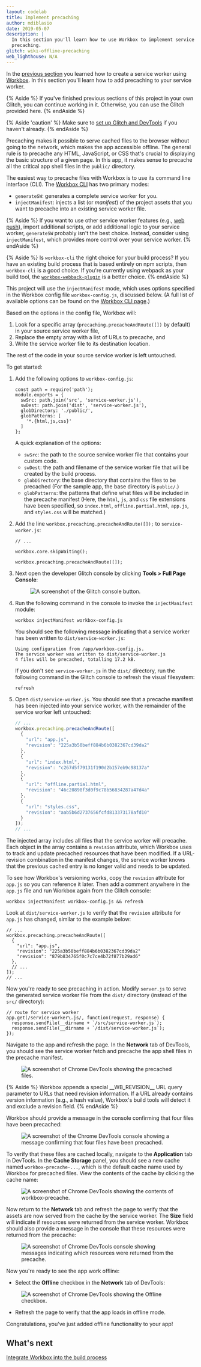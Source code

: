 ```yaml
---
layout: codelab
title: Implement precaching
author: mdiblasio
date: 2019-05-07
description: |
  In this section you'll learn how to use Workbox to implement service worker
  precaching.
glitch: wiki-offline-precaching
web_lighthouse: N/A
---
```


In the [previous section](../codelab-reliability-register-service-worker/) you
learned how to create a service worker using
[Workbox](https://developers.google.com/web/tools/workbox/). In this section
you'll learn how to add precaching to your service worker.

{% Aside %}
If you've finished previous sections of this project in your own Glitch, you
can continue working in it. Otherwise, you can use the Glitch provided here.
{% endAside %}

{% Aside 'caution' %}
Make sure to [set up Glitch and DevTools](../codelab-reliability-setup/) if you
haven't already.
{% endAside %}

Precaching makes it possible to serve cached files to the browser without going
to the network, which makes the app accessible offline. The general rule is to
precache any HTML, JavaScript, or CSS that's crucial to displaying the basic
structure of a given page. In this app, it makes sense to precache all the
critical app shell files in the `public/` directory.

The easiest way to precache files with Workbox is to use its command line
interface (CLI). The
[Workbox CLI](https://developers.google.com/web/tools/workbox/modules/workbox-cli)
has two primary modes:
+  `generateSW`: generates a complete service worker for you.
+  `injectManifest`: injects a list (or _manifest_) of the project assets that
   you want to precache into an existing service worker file.

{% Aside %}
If you want to use other service worker features (e.g.,
[web push](https://developers.google.com/web/fundamentals/push-notifications/)),
import additional scripts, or add additional logic to your service worker,
`generateSW` probably isn't the best choice. Instead, consider using
`injectManifest`, which provides more control over your service worker.
{% endAside %}

{% Aside %}
Is `workbox-cli` the right choice for your build process? If you have an
existing build process that is based entirely on npm scripts, then
`workbox-cli` is a good choice. If you're currently using webpack as your build
tool, the
[`workbox-webback-plugin`](https://developers.google.com/web/tools/workbox/modules/workbox-webpack-plugin)
is a better choice.
{% endAside %}

This project will use the `injectManifest` mode, which uses options specified
in the Workbox config file `workbox-config.js`, discussed below. (A full list
of available options can be found on the
[Workbox CLI page](https://developers.google.com/web/tools/workbox/modules/workbox-cli#options_used_by_injectmanifest).)

Based on the options in the config file, Workbox will:
1. Look for a specific array (`precaching.precacheAndRoute([])` by default)
   in your source service worker file,
1. Replace the empty array with a list of URLs to precache, and
1. Write the service worker file to its destination location.

The rest of the code in your source service worker is left untouched.

To get started:

1. Add the following options to `workbox-config.js`:

    ```js/2-7
    const path = require('path');
    module.exports = {
      swSrc: path.join('src', 'service-worker.js'),
      swDest: path.join('dist', 'service-worker.js'),
      globDirectory: './public/',
      globPatterns: [
        '*.{html,js,css}'
      ]
    };
    ```

    A quick explanation of the options:

    +  `swSrc`: the path to the source service worker file that contains your
       custom code.
    +  `swDest`: the path and filename of the service worker file that will be
       created by the build process.
    +  `globDirectory`: the base directory that contains the files to be precached
       (For the sample app, the base directory is `public/`.)  
    +  `globPatterns`: the patterns that define what files will be included in the
       precache manifest (Here, the `html`, `js`, and `css` file extensions have
       been specified, so `index.html`, `offline.partial.html`, `app.js`, and
       `styles.css` will be matched.)

1. Add the line `workbox.precaching.precacheAndRoute([]);` to
   `service-worker.js`:

    ```js/4
    // ...

    workbox.core.skipWaiting();

    workbox.precaching.precacheAndRoute([]);
    ```

1. Next open the developer Glitch console by clicking __Tools > Full Page Console__:

    <figure class="w-figure w-figure--center">
      <img class="w-screenshot" src="./glitch-console-btn.png"
      style="max-width: 356px;" alt="A screenshot of the Glitch console button.">
    </figure>

1. Run the following command in the console to invoke the `injectManifest`
   module:

    ```
    workbox injectManifest workbox-config.js
    ```

    You should see the following message indicating that a service worker has
    been written to `dist/service-worker.js`:

    ```
    Using configuration from /app/workbox-config.js.
    The service worker was written to dist/service-worker.js
    4 files will be precached, totalling 17.2 kB.
    ```

    If you don't see `service-worker.js` in the `dist/` directory, run the
    following command in the Glitch console to refresh the visual filesystem:

    ```
    refresh
    ```

1. Open `dist/service-worker.js`. You should see that a precache
   manifest has been injected into your service worker, with the remainder
   of the service worker left untouched:

    ```js
    // ...
    workbox.precaching.precacheAndRoute([
      {
        "url": "app.js",
        "revision": "225a3b50beff884b6b0382367cd39da2"
      },
      {
        "url": "index.html",
        "revision": "c267d5f79131f190d2b157eb9c98137a"
      },
      {
        "url": "offline.partial.html",
        "revision": "46c20898f3d0f9c78b56834287a47d4a"
      },
      {
        "url": "styles.css",
        "revision": "aab5b6d2737656fcfd813373178afd10"
      }
    ]);
    // ...
    ```

The injected array includes all files that the service worker will precache.
Each object in the array contains a `revision` attribute, which Workbox uses
to track and update precached resources that have been modified. If a
URL-revision combination in the manifest changes, the service worker knows that
the previous cached entry is no longer valid and needs to be updated.

To see how Workbox's versioning works, copy the `revision` attribute for
`app.js` so you can reference it later. Then add a comment anywhere in the
`app.js` file and run Workbox again from the Glitch console:

```
workbox injectManifest workbox-config.js && refresh
```

Look at `dist/service-worker.js` to verify that the `revision` attribute for
`app.js` has changed, similar to the example below:

```js/5/4
// ...
workbox.precaching.precacheAndRoute([
  {
    "url": "app.js",
    "revision": "225a3b50beff884b6b0382367cd39da2"
    "revision": "879b834765f0c7c7ce4b72f877b29ad6"
  },
  // ...
]);
// ...
```

Now you're ready to see precaching in action. Modify `server.js` to serve the
generated service worker file from the `dist/` directory (instead of the
`src/` directory):

```js/3/2
// route for service worker
app.get(/service-worker\.js/, function(request, response) {
  response.sendFile(__dirname + `/src/service-worker.js`);
  response.sendFile(__dirname + `/dist/service-worker.js`);
});
```

Navigate to the app and refresh the page. In the __Network__ tab of DevTools,
you should see the service worker fetch and precache the app shell files in the
precache manifest.

<figure class="w-figure w-figure--center">
  <img class="w-screenshot" src="./precached-files.png" alt="A screenshot of
  Chrome DevTools showing the precached files.">
</figure>

{% Aside %}
Workbox appends a special \_\_WB_REVISION__ URL query parameter to URLs that
need revision information. If a URL already contains version information (e.g.,
a hash value), Workbox's build tools will detect it and exclude a revision
field.
{% endAside %}

Workbox should provide a message in the console confirming that four files have
been precached:

<figure class="w-figure w-figure--center">
  <img class="w-screenshot" src="./precache-confirmation.png" alt="A screenshot
  of the Chrome DevTools console showing a message confirming that four files
  have been precached.">
</figure>

To verify that these files are cached locally, navigate to the __Application__
tab in DevTools. In the __Cache Storage__ panel, you should see a new cache
named `workbox-precache-...`, which is the default cache name used by Workbox
for precached files. View the contents of the cache by clicking the cache name:

<figure class="w-figure w-figure--center">
  <img class="w-screenshot" src="./cache-contents.png" alt="A screenshot of
  Chrome DevTools showing the contents of workbox-precache.">
</figure>

Now return to the __Network__ tab and refresh the page to verify that the
assets are now served from the cache by the service worker. The __Size__ field
will indicate if resources were returned from the service worker. Workbox
should also provide a message in the console that these resources were returned
from the precache:

<figure class="w-figure w-figure--center">
  <img class="w-screenshot" src="./resources-returned-precache.png" alt="A
  screenshot of Chrome DevTools console showing messages indicating which
  resources were returned from the precache.">
</figure>

Now you're ready to see the app work offline:

+  Select the __Offline__ checkbox in the __Network__ tab of DevTools:

<figure class="w-figure w-figure--center">
  <img class="w-screenshot" src="./offline-checkbox.png" alt="A screenshot of
  Chrome DevTools showing the Offline checkbox.">
</figure>

+  Refresh the page to verify that the app loads in offline mode.

Congratulations, you've just added offline functionality to your app!

## What's next
[Integrate Workbox into the build process](../codelab-reliability-integrate-workbox/)
